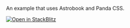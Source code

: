 An example that uses Astrobook and Panda CSS.

[![Open in StackBlitz](https://developer.stackblitz.com/img/open_in_stackblitz.svg)](https://stackblitz.com/github/ocavue/astrobook/tree/master/examples/pandacss)
